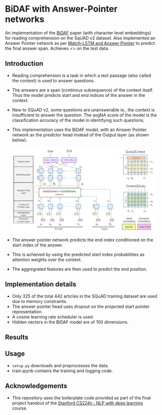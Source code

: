 # BiDAF with Answer-Pointer networks
An implementation of the [BiDAF](https://arxiv.org/abs/1611.01603) paper (with character level embeddings) for reading comprehension on the SqUAD v2 dataset. Also implemented an Answer Pointer network as per [Match-LSTM and Answer Pointer](https://arxiv.org/abs/1608.07905) to predict the final answer span. Achieves <> on the test data.

## Introduction
* Reading comprehension is a task in which a text passage (also called the context) is used to answer questions.
* The answers are a span (continous subsequence) of the context itself. Thus the model predicts start and end indices of the answer in the context.
* New to SQuAD v2, some questions are unanswerable ie., the context is insufficient to answer the question. The avgNA score of the model is the classification accuracy of the model in identifying such questions.
* This implementation uses the BiDAF model, with an Answer Pointer network as the predictor head instead of the Output layer (as shown below).
  
  ![](/images/bidaf-image.png)

* The answer pointer network predicts the end index conditioned on the start index of the answer.
* This is achieved by using the predicted start index probabilities as attention weights over the context.
* The aggregrated features are then used to predict the end position.
  
## Implementation details
* Only 325 of the total 442 articles in the SQuAD training dataset are used due to memory constraints.
* The answer pointer head uses dropout on the projected start pointer representation.
* A cosine learning rate scheduler is used.
* Hidden vectors in the BiDAF model are of 100 dimensions.
  
## Results


## Usage

* ```setup.py``` downloads and preprocesses the data.
* train.ipynb contains the training and logging code.

## Acknowledgements
* This repository uses the boilerplate code provided as part of the final project handout of the [Stanford CS224n : NLP with deep learning](https://web.stanford.edu/class/archive/cs/cs224n/cs224n.1214/) course.

